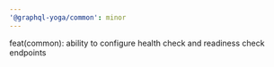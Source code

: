 ```yaml
---
'@graphql-yoga/common': minor
---
```


feat(common): ability to configure health check and readiness check endpoints
